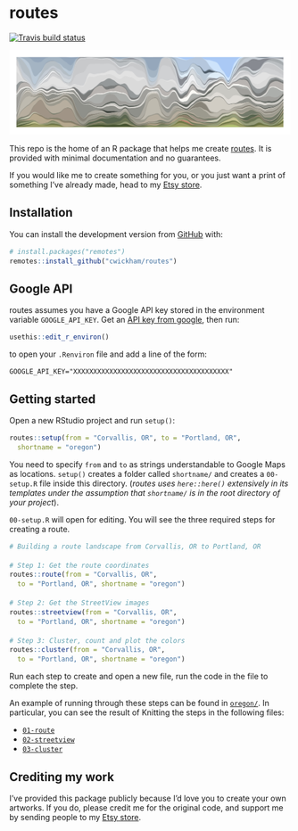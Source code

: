
<!-- README.md is generated from README.Rmd. Please edit that file -->

# routes

<!-- badges: start -->

[![Travis build
status](https://travis-ci.org/cwickham/routes.svg?branch=master)](https://travis-ci.org/cwickham/routes)
<!-- badges: end -->

![](man/figures/README-oregon_route.jpeg)

This repo is the home of an R package that helps me create
[routes](https://routes.cwick.co.nz). It is provided with minimal
documentation and no guarantees.

If you would like me to create something for you, or you just want a
print of something I’ve already made, head to my [Etsy
store](https://www.etsy.com/shop/dataroutes).

## Installation

You can install the development version from
[GitHub](https://github.com/) with:

``` r
# install.packages("remotes")
remotes::install_github("cwickham/routes")
```

## Google API

routes assumes you have a Google API key stored in the environment
variable `GOOGLE_API_KEY`. Get an [API key from
google](https://developers.google.com/maps/documentation/streetview/get-api-key),
then run:

``` r
usethis::edit_r_environ()
```

to open your `.Renviron` file and add a line of the form:

    GOOGLE_API_KEY="XXXXXXXXXXXXXXXXXXXXXXXXXXXXXXXXXXXXXXX"

## Getting started

Open a new RStudio project and run `setup()`:

``` r
routes::setup(from = "Corvallis, OR", to = "Portland, OR",
  shortname = "oregon")
```

You need to specify `from` and `to` as strings understandable to Google
Maps as locations. `setup()` creates a folder called `shortname/` and
creates a `00-setup.R` file inside this directory. (*routes uses
`here::here()` extensively in its templates under the assumption that
`shortname/` is in the root directory of your project*).

`00-setup.R` will open for editing. You will see the three required
steps for creating a route.

``` r
# Building a route landscape from Corvallis, OR to Portland, OR

# Step 1: Get the route coordinates
routes::route(from = "Corvallis, OR",
  to = "Portland, OR", shortname = "oregon")

# Step 2: Get the StreetView images
routes::streetview(from = "Corvallis, OR",
  to = "Portland, OR", shortname = "oregon")

# Step 3: Cluster, count and plot the colors
routes::cluster(from = "Corvallis, OR",
  to = "Portland, OR", shortname = "oregon")
```

Run each step to create and open a new file, run the code in the file to
complete the step.

An example of running through these steps can be found in
[`oregon/`](oregon/). In particular, you can see the result of Knitting
the steps in the following files:

  - [`01-route`](oregon/01-route.md)
  - [`02-streetview`](oregon/02-streetview.md)
  - [`03-cluster`](oregon/03-cluster.md)

## Crediting my work

I’ve provided this package publicly because I’d love you to create your
own artworks. If you do, please credit me for the original code, and
support me by sending people to my [Etsy
store](https://www.etsy.com/shop/dataroutes).
